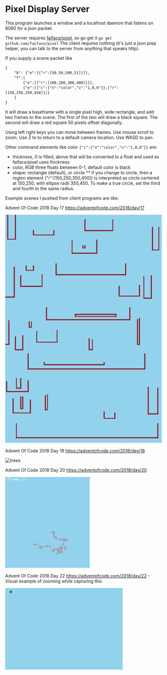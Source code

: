 Pixel Display Server
====================

This program launches a window and a localhost daemon that listens on 8080 for a json packet.

The server requires [faiface/pixel](https://github.com/faiface/pixel), so go get it `go get github.com/faiface/pixel` The client requires nothing (it's just a json prep helper, you can talk to the server from anything that speaks http).

If you supply a scene packet like

    {
        "b": {"e":[{"r":[50,50,500,51]}]},
        "f":[
            {"e":[{"r":[100,200,300,400]}]},
            {"e":[{"c":{"n":"color","v":"1,0,0"}},{"r":[150,250,350,450]}]}
        ]
    }

It will draw a baseframe with a single pixel high, wide rectangle, and add two frames to the scene. The first of the two will draw a black square. The second will draw a red square 50 pixels offset diagonally.

Using left right keys you can move between frames. Use mouse scroll to zoom. Use Z to to return to a default camera location. Use WASD to pan.

Other command elements like color `{"c":{"n":"color","v":"1,0,0"}}` are:
* thickness, 0 is filled, above that will be converted to a float and used as faiface/pixel uses thickness
* color, RGB three floats between 0-1, default color is black
* shape: rectangle (default), or circle
** if you change to circle, then a region element {"r":[150,250,350,450]} is interpreted as circle centered at 150,250, with ellipse radii 350,450. To make a true circle, set the third and fourth to the same radius.

Example scenes I pushed from client programs are like:

Advent Of Code 2018 Day 17 https://adventofcode.com/2018/day/17

![reservoirs](https://github.com/frankamp/go-pixel-server/raw/master/final.gif "Advent Of Code 2018 Day 17 https://adventofcode.com/2018/day/17")

Advent Of Code 2018 Day 18 https://adventofcode.com/2018/day/18

![trees](https://github.com/frankamp/go-pixel-server/raw/master/pingpong18.gif "Advent Of Code 2018 Day 18 https://adventofcode.com/2018/day/18")

Advent Of Code 2018 Day 20 https://adventofcode.com/2018/day/20

![map](https://github.com/frankamp/go-pixel-server/raw/master/hilbert.gif "Advent Of Code 2018 Day 20 https://adventofcode.com/2018/day/20")

Advent Of Code 2018 Day 22 https://adventofcode.com/2018/day/22 - Visual example of zooming while capturing this

![map](https://github.com/frankamp/go-pixel-server/raw/master/searchpattern.gif "Advent Of Code 2018 Day 22 https://adventofcode.com/2018/day/22")
